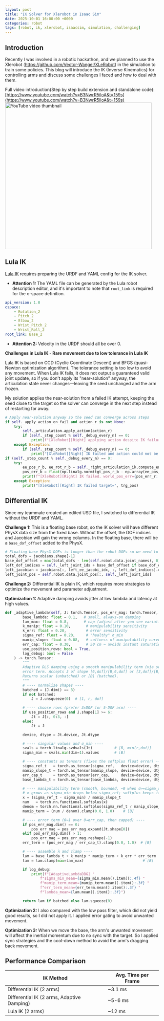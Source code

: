 ```yaml
---
layout: post
title: "IK Solver for Xlerobot in Isaac Sim"
date: 2025-10-01 16:00:00 +0000
categories: robot
tags: [robot, ik, xlerobot, isaacsim, simulation, challenging]
---
```


## Introduction
Recently I was involved in a robotic hackathon, and we planned to use the Xlerobot (https://github.com/Vector-Wangel/XLeRobot) in the simulation to train some policies. This blog will introduce the IK (Inverse Kinematics) for controlling arms and discuss some challenges I faced and how to deal with them.

Full video introduction(Step by step build extension and standalone code): [https://www.youtube.com/watch?v=B3NwrR5iIoA&t=159s](https://www.youtube.com/watch?v=B3NwrR5iIoA&t=159s)  
<img src="https://img.youtube.com/vi/B3NwrR5iIoA/0.jpg" alt="YouTube video thumbnail" width="480"/>


## Lula IK
[Lula IK](https://docs.isaacsim.omniverse.nvidia.com/5.0.0/manipulators/manipulators_lula_kinematics.html) requires preparing the URDF and YAML config for the IK solver. 

- **Attention 1:**
The YAML file can be generated by the Lula robot description editor, and it's important to note that `root_link` is required for the c-space definition.

```yaml
api_version: 1.0
cspace:
    - Rotation_2
    - Pitch_2
    - Elbow_2
    - Wrist_Pitch_2
    - Wrist_Roll_2
root_link: Base_2
```

- **Attention 2:**
Velocity in the URDF should all be over 0.

**Challenges in Lula IK - Rare movement due to low tolerance in Lula IK**

Lula IK is based on CCD (Cyclic Coordinate Descent) and BFGS (quasi-Newton optimization algorithm). The tolerance setting is too low to avoid any movement. When Lula IK fails, it does not output a guaranteed valid joint update, so if you don't apply its "near-solution" anyway, the articulation state never changes—leaving the seed unchanged and the arm frozen.

My solution applies the near-solution from a failed IK attempt, keeping the seed close to the target so the solver can converge in the next step instead of restarting far away.

```python
# Apply near-solution anyway so the seed can converge across steps
if self._apply_action_on_fail and action_r is not None:
    try:
        self._articulation.apply_action(action_r)
        if (self._step_count % self._debug_every_n) == 0:
            print(f"[XleRobot][Right] applying action despite IK failure")
    except Exception:
        if (self._step_count % self._debug_every_n) == 0:
            print("[XleRobot][Right] IK failed and action could not be applied")
if (self._step_count % self._debug_every_n) == 0:
    try:
        ee_pos_r_b, ee_rot_r_b = self._right_articulation_ik.compute_end_effector_pose()
        pos_err_b = float(np.linalg.norm(tgt_pos_r_b - np.array(ee_pos_r_b)))
        print(f"[XleRobot][Right] IK failed. world_pos_err={pos_err_r:.4f} base_pos_err={pos_err_b:.4f} tgt_b={tgt_pos_r_b.tolist()}")
    except Exception:
        print("[XleRobot][Right] IK failed target=", trg_pos)
```


## Differential IK

Since my teammate created an edited USD file, I switched to differential IK without the URDF and YAML. 

**Challenge 1:**
This is a floating base robot, so the IK solver will have different PhysX data size from the fixed base. Without the offset, the DOF indices and Jacobian will gain the wrong columns. In the floating base, there will be a `base_dof_offset` added to the PhysX. 

```python
# Floating base PhysX DOFs is longer than the robot DOFs so we need to offset the joint indices
total_dofs = jacobians.shape[-1]
base_dof_offset = max(total_dofs - len(self.robot.data.joint_names), 0)
left_dof_indices = self._left_joint_ids + base_dof_offset if base_dof_offset else self._left_joint_ids
left_jacobian = jacobians[:, left_ee_jacobi_idx, :, left_dof_indices].clone()
left_joint_pos = self.robot.data.joint_pos[:, self._left_joint_ids]
```

**Challenge 2:**
Differential IK is plain IK, which requires more strategies to optimize the movement and parameter adjustment. 

**Optimization 1:**
Adaptive damping avoids jitter at low lambda and latency at high values.

```python
def _adaptive_lambda(self, J: torch.Tensor, pos_err_mag: torch.Tensor, *,
        base_lambda: float = 0.1,   # small, always-on damping
        lam_max: float = 0.8,       # cap (adjust after you see variation)
        k_manip: float = 0.10,       # manipulability sensitivity
        k_err: float = 0.20,         # error sensitivity
        sigma_ref: float = 0.20,     # "healthy" σ_min
        manip_slope: float = 0.08,   # softness of manipulability curve
        err_cap: float = 0.30,       # 50 cm → avoids instant saturation
        use_position_rows: bool = True,
        log_debug: bool = False
    ) -> torch.Tensor:
        """
        Adaptive DLS damping using a smooth manipulability term (via softplus) and a capped
        error term. Accepts J of shape [6,dof]/[B,6,dof] or [3,dof]/[B,3,dof].
        Returns scalar (unbatched) or [B] (batched).
        """
        # ---- normalize shapes ----
        batched = (J.dim() == 3)
        if not batched:
            J = J.unsqueeze(0)  # [1, r, dof]

        # ---- choose rows (prefer 3xDOF for 5-DOF arm) ----
        if use_position_rows and J.shape[1] >= 6:
            Jt = J[:, 0:3, :]
        else:
            Jt = J

        device, dtype = Jt.device, Jt.dtype

        # ---- singular values and σ_min ----
        svals = torch.linalg.svdvals(Jt)          # [B, min(r,dof)]
        sigma_min = svals.min(dim=1).values       # [B]

        # ---- constants as tensors (fixes the softplus float error) ----
        sigma_ref_t   = torch.as_tensor(sigma_ref,   device=device, dtype=dtype)
        manip_slope_t = torch.as_tensor(manip_slope, device=device, dtype=dtype)
        err_cap_t     = torch.as_tensor(err_cap,     device=device, dtype=dtype)
        base_lambda_t = torch.as_tensor(base_lambda, device=device, dtype=dtype)

        # ---- manipulability term (smooth, bounded, ~0 when σ>=sigma_ref) ----
        # x grows as sigma_min drops below sigma_ref; softplus keeps it gentle
        x = (sigma_ref_t - sigma_min) / manip_slope_t
        num   = torch.nn.functional.softplus(x)
        denom = torch.nn.functional.softplus(sigma_ref_t / manip_slope_t) + 1e-6
        manip_term = (num / denom).clamp(0.0, 1.0)    # [B]

        # ---- error term (0→1 over 0→err_cap, then capped) ----
        if pos_err_mag.dim() == 0:
            pos_err_mag = pos_err_mag.expand(Jt.shape[0])
        elif pos_err_mag.dim() > 1:
            pos_err_mag = pos_err_mag.reshape(-1)
        err_term = (pos_err_mag / err_cap_t).clamp(0.0, 1.0)  # [B]

        # ---- assemble λ and clamp ----
        lam = base_lambda_t + k_manip * manip_term + k_err * err_term
        lam = lam.clamp(max=lam_max)                           # [B]

        if log_debug:
            print(f"[AdaptiveLambdaDBG] "
                f"sigma_min_mean={sigma_min.mean().item():.4f} "
                f"manip_term_mean={manip_term.mean().item():.3f} "
                f"err_term_mean={err_term.mean().item():.3f} "
                f"lambda_mean={lam.mean().item():.3f}")

        return lam if batched else lam.squeeze(0)
```

**Optimization 2:**
I also compared with the low pass filter, which did not yield good results, so I did not apply it. I applied error gating to avoid unwanted movement.

**Optimization 3:**
When we move the base, the arm's unwanted movement will affect the inertial momentum due to no sync with the target. So I applied sync strategies and the cool-down method to avoid the arm's dragging back movement.

## Performance Comparison

| IK Method                              | Avg. Time per Frame |
|-----------------------------------------|---------------------|
| Differential IK (2 arms)                | ~3.1 ms             |
| Differential IK (2 arms, Adaptive Damping) | ~5-6 ms             |
| Lula IK (2 arms)                        | ~12 ms              |
